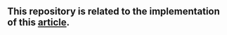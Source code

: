 ## This repository is related to the implementation of this [article](https://link.springer.com/article/10.1007/s00500-020-05527-x).
